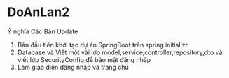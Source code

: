 # DoAnLan2
Ý nghĩa Các Bản Update
1. Bản đầu tiên khởi tạo dự án SpringBoot trên spring initializr
2. Database và Viết một vài lớp model,service,controller,repository,dto và viết lớp SecurityConfig để bảo mật đăng nhập 
3. Làm giao diện đăng nhập và trang chủ

